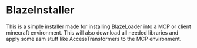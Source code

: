 BlazeInstaller
==============

This is a simple installer made for installing BlazeLoader into a MCP or client minecraft environment.
This will also download all needed libraries and apply some asm stuff like AccessTransformers to the MCP environment.